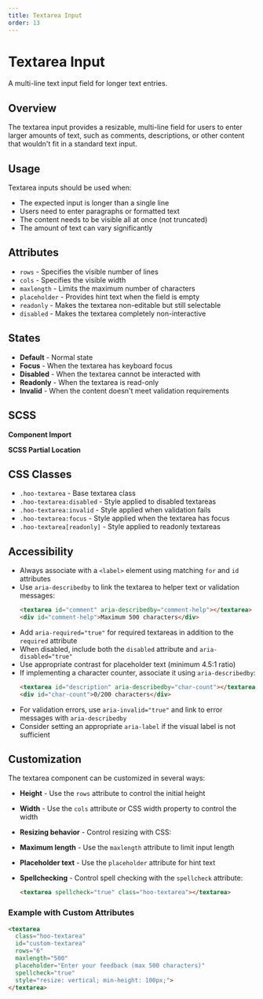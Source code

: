```yaml
---
title: Textarea Input
order: 13
---
```


# Textarea Input

A multi-line text input field for longer text entries.

## Overview

The textarea input provides a resizable, multi-line field for users to enter larger amounts of text, such as comments, descriptions, or other content that wouldn't fit in a standard text input.

## Usage

Textarea inputs should be used when:
* The expected input is longer than a single line
* Users need to enter paragraphs or formatted text
* The content needs to be visible all at once (not truncated)
* The amount of text can vary significantly

## Attributes

* `rows` - Specifies the visible number of lines
* `cols` - Specifies the visible width
* `maxlength` - Limits the maximum number of characters
* `placeholder` - Provides hint text when the field is empty
* `readonly` - Makes the textarea non-editable but still selectable
* `disabled` - Makes the textarea completely non-interactive

## States

* **Default** - Normal state
* **Focus** - When the textarea has keyboard focus
* **Disabled** - When the textarea cannot be interacted with
* **Readonly** - When the textarea is read-only
* **Invalid** - When the content doesn't meet validation requirements

## SCSS

**Component Import**

**SCSS Partial Location**

## CSS Classes

* `.hoo-textarea` - Base textarea class
* `.hoo-textarea:disabled` - Style applied to disabled textareas
* `.hoo-textarea:invalid` - Style applied when validation fails
* `.hoo-textarea:focus` - Style applied when the textarea has focus
* `.hoo-textarea[readonly]` - Style applied to readonly textareas

## Accessibility

* Always associate with a `<label>` element using matching `for` and `id` attributes
* Use `aria-describedby` to link the textarea to helper text or validation messages:
  ```html
  <textarea id="comment" aria-describedby="comment-help"></textarea>
  <div id="comment-help">Maximum 500 characters</div>
  ```
* Add `aria-required="true"` for required textareas in addition to the `required` attribute
* When disabled, include both the `disabled` attribute and `aria-disabled="true"`
* Use appropriate contrast for placeholder text (minimum 4.5:1 ratio)
* If implementing a character counter, associate it using `aria-describedby`:
  ```html
  <textarea id="description" aria-describedby="char-count"></textarea>
  <div id="char-count">0/200 characters</div>
  ```
* For validation errors, use `aria-invalid="true"` and link to error messages with `aria-describedby`
* Consider setting an appropriate `aria-label` if the visual label is not sufficient

## Customization

The textarea component can be customized in several ways:

* **Height** - Use the `rows` attribute to control the initial height
* **Width** - Use the `cols` attribute or CSS width property to control the width
* **Resizing behavior** - Control resizing with CSS:
  
* **Maximum length** - Use the `maxlength` attribute to limit input length
* **Placeholder text** - Use the `placeholder` attribute for hint text
* **Spellchecking** - Control spell checking with the `spellcheck` attribute:
  ```html
  <textarea spellcheck="true" class="hoo-textarea"></textarea>
  ```

### Example with Custom Attributes

```html
<textarea 
  class="hoo-textarea" 
  id="custom-textarea" 
  rows="6" 
  maxlength="500" 
  placeholder="Enter your feedback (max 500 characters)"
  spellcheck="true"
  style="resize: vertical; min-height: 100px;">
</textarea>
```
